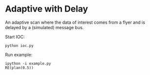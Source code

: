 # Adaptive with Delay

An adaptive scan where the data of interest comes from a flyer and is delayed by
a (simulated) message bus.

Start IOC:

```
python ioc.py
```

Run example:

```
ipython -i example.py
RE(plan(0.5))
```
